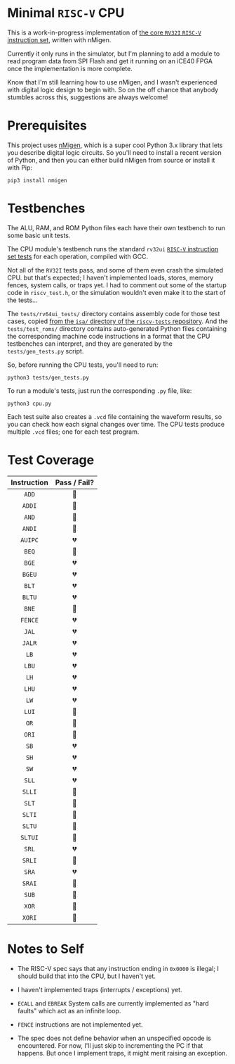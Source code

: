 # Minimal `RISC-V` CPU

This is a work-in-progress implementation of [the core `RV32I` `RISC-V` instruction set](https://riscv.org/specifications/isa-spec-pdf/), written with nMigen.

Currently it only runs in the simulator, but I'm planning to add a module to read program data from SPI Flash and get it running on an iCE40 FPGA once the implementation is more complete.

Know that I'm still learning how to use nMigen, and I wasn't experienced with digital logic design to begin with. So on the off chance that anybody stumbles across this, suggestions are always welcome!

# Prerequisites

This project uses [nMigen](https://github.com/nmigen/nmigen), which is a super cool Python 3.x library that lets you describe digital logic circuits. So you'll need to install a recent version of Python, and then you can either build nMigen from source or install it with Pip:

    pip3 install nmigen

# Testbenches

The ALU, RAM, and ROM Python files each have their own testbench to run some basic unit tests.

The CPU module's testbench runs the standard `rv32ui` [`RISC-V` instruction set tests](https://github.com/riscv/riscv-tests) for each operation, compiled with GCC.

Not all of the `RV32I` tests pass, and some of them even crash the simulated CPU. but that's expected; I haven't implemented loads, stores, memory fences, system calls, or traps yet. I had to comment out some of the startup code in `riscv_test.h`, or the simulation wouldn't even make it to the start of the tests...

The `tests/rv64ui_tests/` directory contains assembly code for those test cases, copied [from the `isa/` directory of the `riscv-tests` repository](https://github.com/riscv/riscv-tests/tree/master/isa). And the `tests/test_roms/` directory contains auto-generated Python files containing the corresponding machine code instructions in a format that the CPU testbenches can interpret, and they are generated by the `tests/gen_tests.py` script.

So, before running the CPU tests, you'll need to run:

    python3 tests/gen_tests.py

To run a module's tests, just run the corresponding `.py` file, like:

    python3 cpu.py

Each test suite also creates a `.vcd` file containing the waveform results, so you can check how each signal changes over time. The CPU tests produce multiple `.vcd` files; one for each test program.

# Test Coverage

| Instruction | Pass / Fail? |
|:-----------:|:------------:|
| `ADD`       |:green_heart: |
| `ADDI`      |:green_heart: |
| `AND`       |:green_heart: |
| `ANDI`      |:green_heart: |
| `AUIPC`     |:broken_heart:|
| `BEQ`       |:green_heart: |
| `BGE`       |:broken_heart:|
| `BGEU`      |:broken_heart:|
| `BLT`       |:broken_heart:|
| `BLTU`      |:broken_heart:|
| `BNE`       |:green_heart: |
| `FENCE`     |:broken_heart:|
| `JAL`       |:broken_heart:|
| `JALR`      |:broken_heart:|
| `LB`        |:broken_heart:|
| `LBU`       |:broken_heart:|
| `LH`        |:broken_heart:|
| `LHU`       |:broken_heart:|
| `LW`        |:broken_heart:|
| `LUI`       |:green_heart: |
| `OR`        |:green_heart: |
| `ORI`       |:green_heart: |
| `SB`        |:broken_heart:|
| `SH`        |:broken_heart:|
| `SW`        |:broken_heart:|
| `SLL`       |:broken_heart:|
| `SLLI`      |:green_heart: |
| `SLT`       |:green_heart: |
| `SLTI`      |:green_heart: |
| `SLTU`      |:green_heart: |
| `SLTUI`     |:green_heart: |
| `SRL`       |:broken_heart:|
| `SRLI`      |:green_heart: |
| `SRA`       |:broken_heart:|
| `SRAI`      |:green_heart: |
| `SUB`       |:green_heart: |
| `XOR`       |:green_heart: |
| `XORI`      |:green_heart: |

# Notes to Self

- The RISC-V spec says that any instruction ending in `0x0000` is illegal; I should build that into the CPU, but I haven't yet.

- I haven't implemented traps (interrupts / exceptions) yet.

- `ECALL` and `EBREAK` System calls are currently implemented as "hard faults" which act as an infinite loop.

- `FENCE` instructions are not implemented yet.

- The spec does not define behavior when an unspecified opcode is encountered. For now, I'll just skip to incrementing the PC if that happens. But once I implement traps, it might merit raising an exception.
